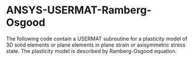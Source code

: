 # ANSYS-USERMAT-Ramberg-Osgood
The following code contain a USERMAT subroutine for a plasticity model of 3D solid elements or plane elements in plane strain or axisymmetric stress state.
The plasticity model is described by Ramberg-Osgood equation.
